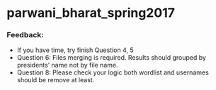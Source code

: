 # parwani_bharat_spring2017
### Feedback:
- If you have time, try finish Question 4, 5
- Question 6: Files merging is required. Results should grouped by presidents’ name not by file name.
- Question 8: Please check your logic both wordlist and usernames should be remove at least. 
